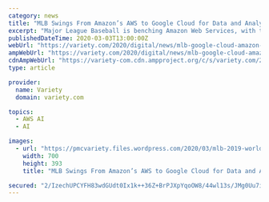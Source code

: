 ```yaml
---
category: news
title: "MLB Swings From Amazon’s AWS to Google Cloud for Data and Analytics"
excerpt: "Major League Baseball is benching Amazon Web Services, with the league picking Google Cloud as its new data and analytics partner. Under a multiyear pact, Google Cloud becomes MLB’s official cloud"
publishedDateTime: 2020-03-03T13:00:00Z
webUrl: "https://variety.com/2020/digital/news/mlb-google-cloud-amazon-aws-statcast-1203522184/"
ampWebUrl: "https://variety.com/2020/digital/news/mlb-google-cloud-amazon-aws-statcast-1203522184/amp/"
cdnAmpWebUrl: "https://variety-com.cdn.ampproject.org/c/s/variety.com/2020/digital/news/mlb-google-cloud-amazon-aws-statcast-1203522184/amp/"
type: article

provider:
  name: Variety
  domain: variety.com

topics:
  - AWS AI
  - AI

images:
  - url: "https://pmcvariety.files.wordpress.com/2020/03/mlb-2019-world-series.jpg?w=700&h=393&crop=1"
    width: 700
    height: 393
    title: "MLB Swings From Amazon’s AWS to Google Cloud for Data and Analytics"

secured: "2/IzechUPCYFH83wdGUdt0Ix1k++36Z+BrPJXpYqoOW8/44wl13s/JMg0Uu7iL2DzVk/Aq4l5JxhsZEFwU9RxlF4T8NuWWUUO/mhy9SKXNtpUDTh8wa7KTKshXm4La0TuFdJdoGFrb9ZJtr0Gb+jOZWY1Qo+LdaUa89mlvpGAS8/7rr3ru+Z6age1ZP3l0Lrf4vI5CKIVYNjVO+Mvlv4tDGBNqGNMW9AEw/GhIB4BlWNMRR4yjpNwXkq2VnPE2idO/Rap5BaOScgEjtY0HdhgNcuNKyYK7AFzT5UDDaareQn/yr6w+osYQQPhg0+ayUm;q7WbQo42O/c57D6uniMIWg=="
---
```


